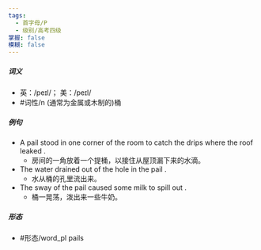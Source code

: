 ```yaml
---
tags:
  - 首字母/P
  - 级别/高考四级
掌握: false
模糊: false
---
```

##### 词义
- 英：/peɪl/； 美：/peɪl/
- #词性/n  (通常为金属或木制的)桶
##### 例句
- A pail stood in one corner of the room to catch the drips where the roof leaked .
	- 房间的一角放着一个提桶，以接住从屋顶漏下来的水滴。
- The water drained out of the hole in the pail .
	- 水从桶的孔里流出来。
- The sway of the pail caused some milk to spill out .
	- 桶一晃荡，泼出来一些牛奶。
##### 形态
- #形态/word_pl pails
